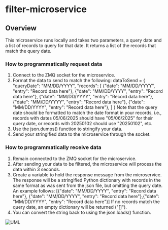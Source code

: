 # filter-microservice

## Overview
This microservice runs locally and takes two parameters, a query date and a list of records to query for that date. It returns a list of the records that match the query date.

### How to programmatically request data
1. Connect to the ZMQ socket for the microservice.
2. Format the data to send to match the following:
    dataToSend = {
        "queryDate": "MM/DD/YYYY",
        "records": [
            {"date": "MM/DD/YYYY", "entry": "Record data here"},
            {"date": "MM/DD/YYYY", "entry": "Record data here"},
            {"date": "MM/DD/YYYY", "entry": "Record data here"},
            {"date": "MM/DD/YYYY", "entry": "Record data here"},
            {"date": "MM/DD/YYYY", "entry": "Record data here"},
        ]
    }
   Note that the query date should be formatted to match the date format in your records, i.e., records with dates 05/06/2025 should have "05/06/2025" for their query date, or records with 20250102 should use "20250102", etc.
4. Use the json.dumps() function to stringify your data.
5. Send your stringified data to the microservice through the socket.

### How to programmatically receive data
1. Remain connected to the ZMQ socket for the microservice.
2. After sending your data to be filtered, the microservice will process the data within 3 seconds.
3. Create a variable to hold the response message from the microservice. The response will be a stringified Python dictionary with records in the same format as was sent from the json file, but omitting the query date. An example follows:
    [{"date": "MM/DD/YYYY", "entry": "Record data here"}, {"date": "MM/DD/YYYY", "entry": "Record data here"},{"date": "MM/DD/YYYY", "entry": "Record data here"}]
If no records match the query date, an empty dictionary will be returned ("[]").
5. You can convert the string back to using the json.loads() function.

![UML](https://github.com/user-attachments/assets/ebefad26-58be-4d39-bd1f-363bcfe4454b)

